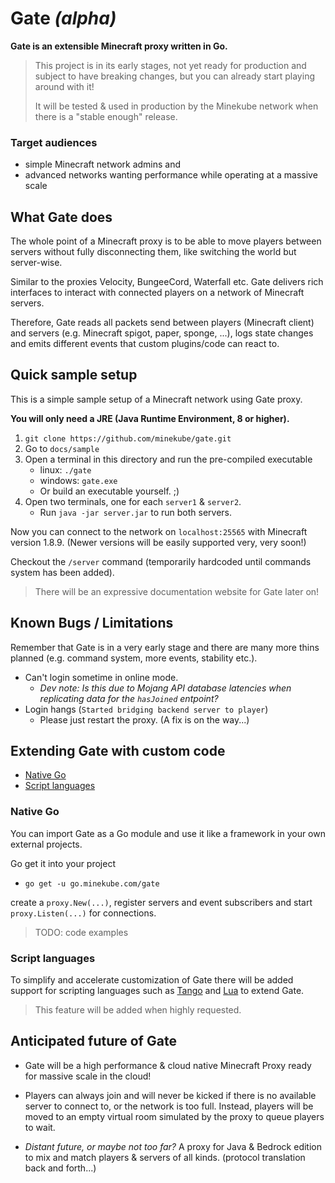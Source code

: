 # Gate _(alpha)_

**Gate is an extensible Minecraft proxy written in Go.**

> This project is in its early stages, not yet ready for production and
> subject to have breaking changes,
> but you can already start playing around with it!
>
> It will be tested & used in production by the Minekube network when
> there is a "stable enough" release.

### Target audiences
- simple Minecraft network admins and
- advanced networks wanting performance while
operating at a massive scale


## What Gate does

The whole point of a Minecraft proxy is to be able to
move players between servers without fully disconnecting them,
like switching the world but server-wise.

Similar to the proxies Velocity, BungeeCord, Waterfall etc. Gate
delivers rich interfaces to interact with connected players on a
network of Minecraft servers.

Therefore, Gate reads all packets send between
players (Minecraft client) and servers (e.g. Minecraft spigot, paper, sponge, ...),
logs state changes and emits different events that 
custom plugins/code can react to.

## Quick sample setup

This is a simple sample setup of a Minecraft network using Gate proxy.

**You will only need a JRE (Java Runtime Environment, 8 or higher).**

1. `git clone https://github.com/minekube/gate.git`
2. Go to `docs/sample`
3. Open a terminal in this directory
and run the pre-compiled executable
    - linux: `./gate`
    - windows: `gate.exe`
    - Or build an executable yourself. ;)
4. Open two terminals, one for each `server1` & `server2`.
    - Run `java -jar server.jar` to run both servers.
    
Now you can connect to the network on `localhost:25565`
with Minecraft version 1.8.9.
(Newer versions will be easily supported very, very soon!)

Checkout the `/server` command
(temporarily hardcoded until commands system has been added).

> There will be an expressive documentation website for Gate later on!

## Known Bugs / Limitations

Remember that Gate is in a very early stage and there are many
more thins planned (e.g. command system, more events, stability etc.).

- Can't login sometime in online mode.
  - _Dev note: Is this due to Mojang API database latencies when
 replicating data for the `hasJoined` entpoint?_
- Login hangs (`Started bridging backend server to player`)
  - Please just restart the proxy. (A fix is on the way...)

## Extending Gate with custom code

- [Native Go](#native-go)
- [Script languages](#script-languages)

### Native Go

You can import Gate as a Go module and use it like a framework
in your own external projects.

Go get it into your project
- `go get -u go.minekube.com/gate`


create a `proxy.New(...)`, register servers and event subscribers and start
`proxy.Listen(...)` for connections.

> TODO: code examples

### Script languages

To simplify and accelerate customization of Gate there
will be added support for scripting languages such as
[Tango](https://github.com/d5/tengo) and
[Lua](https://github.com/yuin/gopher-lua)
to extend Gate.

> This feature will be added when highly requested.

## Anticipated future of Gate

- Gate will be a high performance & cloud native Minecraft Proxy
ready for massive scale in the cloud!

- Players can always join and will never be kicked if there is
no available server to connect to, or the network is too full.
Instead, players will be moved to an empty virtual room simulated
by the proxy to queue players to wait.

- _Distant future, or maybe not too far?_ A proxy for Java & Bedrock edition to mix and match players & servers of all kinds.
(protocol translation back and forth...)